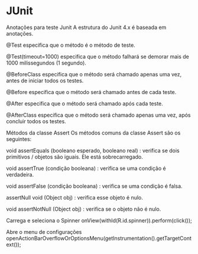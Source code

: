 # JUnit

Anotações para teste Junit
A estrutura do Junit 4.x é baseada em anotações.

@Test especifica que o método é o método de teste.

@Test(timeout=1000) especifica que o método falhará se demorar mais de 1000 milissegundos (1 segundo).

@BeforeClass especifica que o método será chamado apenas uma vez, antes de iniciar todos os testes.

@Before especifica que o método será chamado antes de cada teste.

@After especifica que o método será chamado após cada teste.

@AfterClass especifica que o método será chamado apenas uma vez, após concluir todos os testes.


Métodos da classe Assert
Os métodos comuns da classe Assert são os seguintes:

void assertEquals (booleano esperado, booleano real) : verifica se dois primitivos / objetos são iguais. Ele está sobrecarregado.

void assertTrue (condição booleana) : verifica se uma condição é verdadeira.

void assertFalse (condição booleana) : verifica se uma condição é falsa.

assertNull void (Object obj) : verifica esse objeto é nulo.

void assertNotNull (Object obj) : verifica se o objeto não é nulo.

Carrega e seleciona o Spinner
onView(withId(R.id.spinner)).perform(click());

Abre o menu de configurações
openActionBarOverflowOrOptionsMenu(getInstrumentation().getTargetContext());
